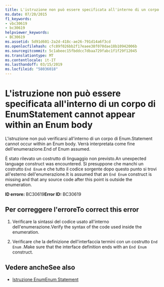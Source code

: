 ```yaml
---
title: L'istruzione non può essere specificata all'interno di un corpo di Enum
ms.date: 07/20/2015
f1_keywords:
- vbc30619
- bc30619
helpviewer_keywords:
- BC30619
ms.assetid: 5d91d601-2a2d-418c-ae26-791d14a6f3cd
ms.openlocfilehash: cfc89f026bb2f17eaee38f070dae18b10942006b
ms.sourcegitcommit: 5c1abeec15fbddcc7dbaa729fabc1f1f29f12045
ms.translationtype: MT
ms.contentlocale: it-IT
ms.lasthandoff: 03/15/2019
ms.locfileid: "58036018"
---
```

# <a name="statement-cannot-appear-within-an-enum-body"></a><span data-ttu-id="94b6a-102">L'istruzione non può essere specificata all'interno di un corpo di Enum</span><span class="sxs-lookup"><span data-stu-id="94b6a-102">Statement cannot appear within an Enum body</span></span>
<span data-ttu-id="94b6a-103">L'istruzione non può verificarsi all'interno di un corpo di Enum.</span><span class="sxs-lookup"><span data-stu-id="94b6a-103">Statement cannot occur within an Enum body.</span></span> <span data-ttu-id="94b6a-104">Verrà interpretata come fine dell'enumerazione.</span><span class="sxs-lookup"><span data-stu-id="94b6a-104">End of Enum assumed.</span></span>  
  
 <span data-ttu-id="94b6a-105">È stato rilevato un costrutto di linguaggio non previsto.</span><span class="sxs-lookup"><span data-stu-id="94b6a-105">An unexpected language construct was encountered.</span></span> <span data-ttu-id="94b6a-106">Si presuppone che manchi un costrutto `End Enum` e che tutto il codice sorgente dopo questo punto si trovi all'esterno dell'enumerazione.</span><span class="sxs-lookup"><span data-stu-id="94b6a-106">It is assumed that an `End Enum` construct is missing and that any source code after this point is outside the enumeration.</span></span>  
  
 <span data-ttu-id="94b6a-107">**ID errore:** BC30619</span><span class="sxs-lookup"><span data-stu-id="94b6a-107">**Error ID:** BC30619</span></span>  
  
## <a name="to-correct-this-error"></a><span data-ttu-id="94b6a-108">Per correggere l'errore</span><span class="sxs-lookup"><span data-stu-id="94b6a-108">To correct this error</span></span>  
  
1.  <span data-ttu-id="94b6a-109">Verificare la sintassi del codice usato all'interno dell'enumerazione.</span><span class="sxs-lookup"><span data-stu-id="94b6a-109">Verify the syntax of the code used inside the enumeration.</span></span>  
  
2.  <span data-ttu-id="94b6a-110">Verificare che la definizione dell'interfaccia termini con un costrutto `End Enum` .</span><span class="sxs-lookup"><span data-stu-id="94b6a-110">Make sure that the interface definition ends with an `End Enum` construct.</span></span>  
  
## <a name="see-also"></a><span data-ttu-id="94b6a-111">Vedere anche</span><span class="sxs-lookup"><span data-stu-id="94b6a-111">See also</span></span>

- [<span data-ttu-id="94b6a-112">Istruzione Enum</span><span class="sxs-lookup"><span data-stu-id="94b6a-112">Enum Statement</span></span>](../../visual-basic/language-reference/statements/enum-statement.md)
